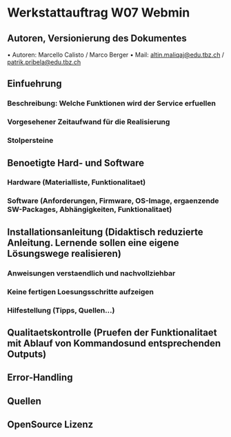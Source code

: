 # Werkstattauftrag W07 Webmin

## Autoren, Versionierung des Dokumentes

   • Autoren: Marcello Calisto / Marco Berger
   • Mail: altin.maliqaj@edu.tbz.ch / patrik.pribela@edu.tbz.ch


## Einfuehrung 
   ### Beschreibung: Welche Funktionen wird der Service erfuellen
   ### Vorgesehener Zeitaufwand für die Realisierung
   ### Stolpersteine

## Benoetigte Hard- und Software
   ### Hardware (Materialliste, Funktionalitaet)
   ### Software (Anforderungen, Firmware, OS-Image, ergaenzende SW-Packages, Abhängigkeiten, Funktionalitaet)

## Installationsanleitung (Didaktisch reduzierte Anleitung. Lernende sollen eine eigene Lösungswege realisieren)
   ### Anweisungen verstaendlich und nachvollziehbar
   ### Keine fertigen Loesungsschritte aufzeigen
   ### Hilfestellung (Tipps, Quellen...)

## Qualitaetskontrolle (Pruefen der Funktionalitaet mit Ablauf von Kommandosund entsprechenden Outputs)

## Error-Handling 

## Quellen

## OpenSource Lizenz
